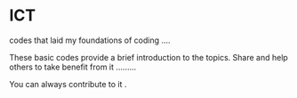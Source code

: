 # ICT
codes that laid my foundations of coding ....

These basic codes provide a brief introduction to the topics.
Share and help others to take benefit from it .........

You can always contribute to it .
